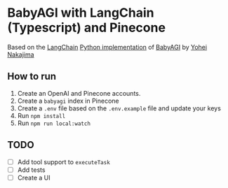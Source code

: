 # BabyAGI with LangChain (Typescript) and Pinecone

Based on the [LangChain](https://python.langchain.com/en/latest/index.html) [Python implementation](https://python.langchain.com/en/latest/use_cases/agents/baby_agi.html?highlight=babyagi) of [BabyAGI](https://github.com/yoheinakajima/babyagi/tree/main) by [Yohei Nakajima](https://twitter.com/yoheinakajima)

## How to run

1. Create an OpenAI and Pinecone accounts.
2. Create a `babyagi` index in Pinecone
3. Create a `.env` file based on the `.env.example` file and update your keys
4. Run `npm install`
5. Run `npm run local:watch`

## TODO

- [ ] Add tool support to `executeTask`
- [ ] Add tests
- [ ] Create a UI
